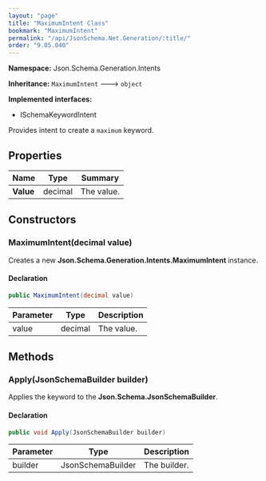 ```yaml
---
layout: "page"
title: "MaximumIntent Class"
bookmark: "MaximumIntent"
permalink: "/api/JsonSchema.Net.Generation/:title/"
order: "9.05.040"
---
```

**Namespace:** Json.Schema.Generation.Intents

**Inheritance:**
`MaximumIntent`
 🡒 
`object`

**Implemented interfaces:**

- ISchemaKeywordIntent

Provides intent to create a `maximum` keyword.

## Properties

| Name | Type | Summary |
|---|---|---|
| **Value** | decimal | The value. |

## Constructors

### MaximumIntent(decimal value)

Creates a new **Json.Schema.Generation.Intents.MaximumIntent** instance.

#### Declaration

```c#
public MaximumIntent(decimal value)
```

| Parameter | Type | Description |
|---|---|---|
| value | decimal | The value. |


## Methods

### Apply(JsonSchemaBuilder builder)

Applies the keyword to the **Json.Schema.JsonSchemaBuilder**.

#### Declaration

```c#
public void Apply(JsonSchemaBuilder builder)
```

| Parameter | Type | Description |
|---|---|---|
| builder | JsonSchemaBuilder | The builder. |



